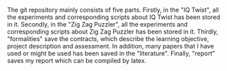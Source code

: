 The git repository mainly consists of five parts.
Firstly, in the "IQ Twist", all the experiments and corresponding scripts about IQ Twist has been stored in it.
Secondly, in the "Zig Zag Puzzler", all the experiments and corresponding scripts about Zig Zag Puzzler has been stored in it.
Thirdly, "formalities" save the contracts, which describe the learning objective, project description and assessment.
In addition, many papers that I have used or might be used has been saved in the "literature".
Finally, "report" saves my report which can be compiled by latex.